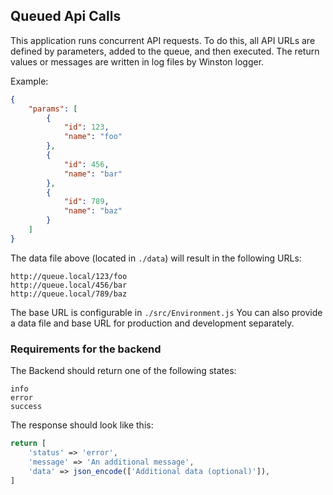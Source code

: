 ## Queued Api Calls

This application runs concurrent API requests. 
To do this, all API URLs are defined by parameters, 
added to the queue, and then executed. 
The return values or messages are written in log files by Winston logger.

Example:

```json
{
    "params": [
        {
            "id": 123,
            "name": "foo"
        },
        {
            "id": 456,
            "name": "bar"
        },
        {
            "id": 789,
            "name": "baz"
        }
    ]
}
```

The data file above (located in `./data`) will result in the following URLs:
```
http://queue.local/123/foo
http://queue.local/456/bar
http://queue.local/789/baz
```
The base URL is configurable in `./src/Environment.js`
You can also provide a data file and base URL for production and development separately.

### Requirements for the backend
The Backend should return one of the following states:
```
info
error
success
```
The response should look like this:
````php
return [
    'status' => 'error',
    'message' => 'An additional message',
    'data' => json_encode(['Additional data (optional)']),
]
````